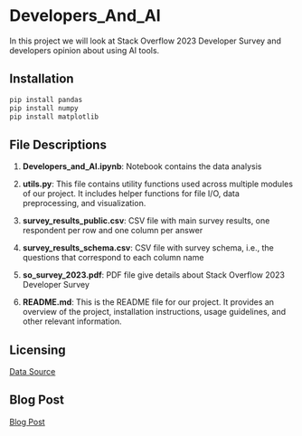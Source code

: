 # Developers_And_AI

In this project we will look at Stack Overflow 2023 Developer Survey and developers opinion about using AI tools.

## Installation

```python
pip install pandas
pip install numpy
pip install matplotlib
```

## File Descriptions

1. **Developers_and_AI.ipynb**: Notebook contains the data analysis

2. **utils.py**: This file contains utility functions used across multiple modules of our project. It includes helper functions for file I/O, data preprocessing, and visualization.

3. **survey_results_public.csv**: CSV file with main survey results, one respondent per row and one column per answer

4. **survey_results_schema.csv**:  CSV file with survey schema, i.e., the questions that correspond to each column name

5. **so_survey_2023.pdf**: PDF file give details about Stack Overflow 2023 Developer Survey
   
6. **README.md**: This is the README file for our project. It provides an overview of the project, installation instructions, usage guidelines, and other relevant information.

## Licensing
[Data Source](https://www.kaggle.com/datasets/stackoverflow/stack-overflow-2023-developers-survey?select=so_survey_2023.pdf)

## Blog Post
[Blog Post](https://medium.com/@ooomm77/developers-relationship-with-artificial-intelligence-tools-655b073f63a9)
